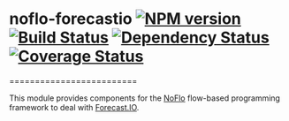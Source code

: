 # noflo-forecastio  [![NPM version](https://badge.fury.io/js/bittorrent-sync.png)](https://npmjs.org/package/bittorrent-sync) [![Build Status](https://travis-ci.org/KevinHoward/noflo-forecastio.png?branch=master)](https://travis-ci.org/KevinHoward/noflo-forecastio) [![Dependency Status](https://gemnasium.com/KevinHoward/noflo-forecastio.png)](https://gemnasium.com/KevinHoward/noflo-forecastio) [![Coverage Status](https://coveralls.io/repos/KevinHoward/noflo-forecastio/badge.png?branch=master)](https://coveralls.io/r/KevinHoward/noflo-forecastio?branch=master)

=========================

This module provides components for the [NoFlo](http://noflojs.org/) flow-based programming framework to deal with [Forecast.IO](http://forecast.io/).
